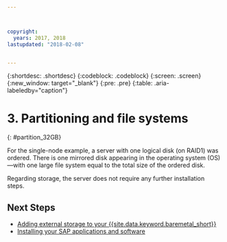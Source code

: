 ```yaml
---



copyright:
  years: 2017, 2018
lastupdated: "2018-02-08"


---
```


{:shortdesc: .shortdesc}
{:codeblock: .codeblock}
{:screen: .screen}
{:new_window: target="_blank"}
{:pre: .pre}
{:table: .aria-labeledby="caption"}

# 3. Partitioning and file systems
{: #partition_32GB}

For the single-node example, a server with one logical disk (on RAID1) was ordered. There is one mirrored disk appearing in the operating system (OS)—with one large file system equal to the total size of the ordered disk.

Regarding storage, the server does not require any further installation steps.

## Next Steps

  * [Adding external storage to your {{site.data.keyword.baremetal_short}}](/docs/infrastructure/sap-netweaver-ms-qrg/ms-provisioning-external-storage-to-your-server.html)
  * [Installing your SAP applications and software](/docs/infrastructure/sap-netweaver-ms-qrg/ms-installing-your-SAP-landscape.html)
